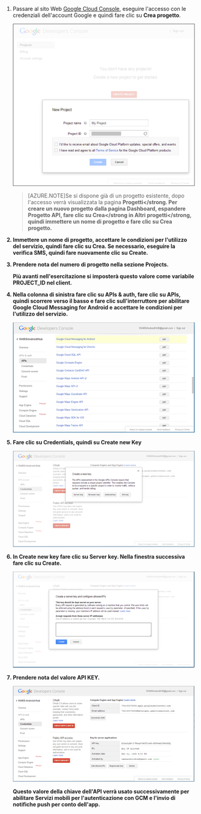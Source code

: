 ﻿
1. Passare al sito Web <a href="http://cloud.google.com/console" target="_blank">Google Cloud Console</a>, eseguire l'accesso con le credenziali dell'account Google e quindi fare clic su **Crea progetto**.

 	![](./media/notification-hubs-android-get-started/mobile-services-google-new-project.png) 

	>[AZURE.NOTE]Se si dispone già di un progetto esistente, dopo l'accesso verrà visualizzata la pagina <strong>Progetti</strong. Per creare un nuovo progetto dalla pagina Dashboard, espandere <strong>Progetto API</strong>, fare clic su <strong>Crea</strong in <strong>Altri progetti</strong, quindi immettere un nome di progetto e fare clic su <strong>Crea progetto</strong>.

2. Immettere un nome di progetto, accettare le condizioni per l'utilizzo del servizio, quindi fare clic su **Crea**. Se necessario, eseguire la verifica SMS, quindi fare nuovamente clic su **Create**.

3. Prendere nota del numero di progetto nella sezione **Projects**. 

	Più avanti nell'esercitazione si imposterà questo valore come variabile PROJECT_ID nel client.

4. Nella colonna di sinistra fare clic su **APIs & auth**, fare clic su **APIs**, quindi scorrere verso il basso e fare clic sull'interruttore per abilitare **Google Cloud Messaging for Android** e accettare le condizioni per l'utilizzo del servizio. 

	![](./media/notification-hubs-android-get-started/mobile-services-google-enable-GCM.png)

5. Fare clic su **Credentials**, quindi su **Create new Key** 

 	![](./media/notification-hubs-android-get-started/mobile-services-google-create-server-key.png)

6. In **Create new key** fare clic su **Server key**. Nella finestra successiva fare clic su **Create**.

 	![](./media/notification-hubs-android-get-started/mobile-services-google-create-server-key2.png)

7. Prendere nota del valore **API KEY**.

 	![](./media/notification-hubs-android-get-started/mobile-services-google-create-server-key3.png) 

	Questo valore della chiave dell'API verrà usato successivamente per abilitare Servizi mobili per l'autenticazione con GCM e l'invio di notifiche push per conto dell'app.


<!--HONumber=47-->
